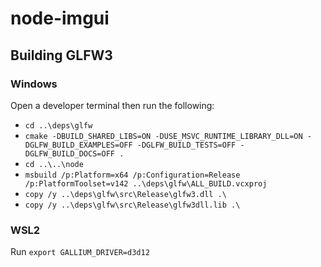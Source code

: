 # node-imgui

## Building GLFW3

### Windows

Open a developer terminal then run the following:

- `cd ..\deps\glfw`
- `cmake -DBUILD_SHARED_LIBS=ON -DUSE_MSVC_RUNTIME_LIBRARY_DLL=ON -DGLFW_BUILD_EXAMPLES=OFF -DGLFW_BUILD_TESTS=OFF -DGLFW_BUILD_DOCS=OFF .`
- `cd ..\..\node`
- `msbuild /p:Platform=x64 /p:Configuration=Release /p:PlatformToolset=v142 ..\deps\glfw\ALL_BUILD.vcxproj`
- `copy /y ..\deps\glfw\src\Release\glfw3.dll .\`
- `copy /y ..\deps\glfw\src\Release\glfw3dll.lib .\`

### WSL2

Run `export GALLIUM_DRIVER=d3d12`